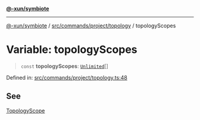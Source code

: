 [**@-xun/symbiote**](../../../../../README.md)

***

[@-xun/symbiote](../../../../../README.md) / [src/commands/project/topology](../README.md) / topologyScopes

# Variable: topologyScopes

> `const` **topologyScopes**: [`Unlimited`](../../../../configure/enumerations/UnlimitedGlobalScope.md#unlimited)[]

Defined in: [src/commands/project/topology.ts:48](https://github.com/Xunnamius/symbiote/blob/97e44b70bbc4b25fd28c3641586a9d18f95d8540/src/commands/project/topology.ts#L48)

## See

[TopologyScope](../../../../configure/enumerations/UnlimitedGlobalScope.md)
